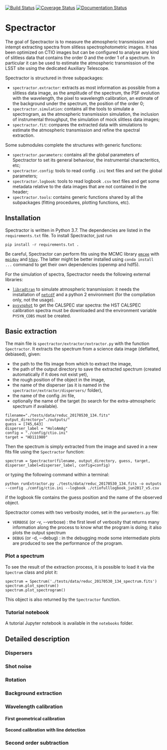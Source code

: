 [![Build Status](https://travis-ci.org/LSSTDESC/Spectractor.svg?branch=master)](https://travis-ci.org/LSSTDESC/Spectractor)
[![Coverage Status](https://coveralls.io/repos/github/LSSTDESC/Spectractor/badge.svg?branch=master)](https://coveralls.io/github/LSSTDESC/Spectractor?branch=master)
[![Documentation Status](https://readthedocs.org/projects/spectractor/badge/?version=latest)](https://spectractor.readthedocs.io/en/latest/?badge=latest)

# Spectractor

The goal of Spectractor is to measure the atmospheric transmission and intempt extracting spectra from slitless spectrophotometric images. It has been optimized on CTIO images but can be configured to analyse any kind of slitless data that contains the order 0 and the order 1 of a spectrum. In particular it can  be used to estimate the atmospheric transmission of the LSST site using the dedicated  Auxiliary Telescope. 

Spectractor is structured in three subpackages: 
- `spectractor.extractor`: extracts as most information as possible from a slitless data  image, as the amplitude of the spectrum, the PSF evolution with the wavelength, the pixel to wavelength calibration, an estimate of the background under the spectrum, the position of the order 0;
- `spectractor.simulation`: contains all the tools to simulate a spectrogram, as the atmospheric transmission simulation, the inclusion of instrumental throughput, the simulation of mock  slitless  data images;
- `spectractor.fit`: compares the extracted data with simulations to estimate the atmospheric transmission and refine the spectral extraction.

Some submodules complete the structures with generic functions:
- `spectractor.parameters`: contains all the global parameters of Spectractor to set its general behaviour, the instrumental characteritics, etc;
- `spectractor.config`: tools to read config `.ini` text files and set the global parameters;
- `spectractor.logbook`: tools to read logbook `.csv` text files and get some metadata relative to the data images that are not contained in the header;
- `spectractor.tools`: contains generic functions shared by all  the subpackages (fitting procedures, plotting functions, etc).


## Installation

Spectractor is written in Python 3.7. The dependencies are listed in the `requirements.txt` file. To install Spectractor, just run
```
pip install -r requirements.txt .
```
Be careful, Spectractor can perform fits using the MCMC library [`emcee`](https://emcee.readthedocs.io/en/stable/) with [`mpi4py`](https://mpi4py.readthedocs.io/en/stable/) and [`h5py`](https://www.h5py.org/).  The latter might be better installed using `conda install ...` command to get their own dependencies (openmp and hdf5).

For the simulation of spectra, Spectractor needs the following external libraries:
- [`libradtran`](http://www.libradtran.org/doku.php) to simulate atmospheric transmission: it needs the installation of [`netcdf`](https://www.unidata.ucar.edu/software/netcdf/) and a python 2 environment (for the compilation only, not the usage).
- [`pysynphot`](https://pysynphot.readthedocs.io/en/latest/) to get the CALSPEC star spectra: the HST CALSPEC calibration spectra must be downloaded and the environment variable `PYSYN_CDBS` must be created.

## Basic extraction

The main file is `spectractor/extractor/extractor.py` with the function `Spectractor`. It extracts the spectrum from a science data image (deflatted, debiased), given:
- the path to the fits image from which to extract the image, 
- the path of the output directory to save the extracted spectrum (created automatically if it does not exist yet),
- the rough position of the object in the image,
- the name of the disperser (as it is named in the `spectractor/extractor/dispersers/` folder),
- the name of the config .ini file,
- optionally the name of the target (to search for the extra-atmospheric spectrum if available).

```
filename="./tests/data/reduc_20170530_134.fits"
output_directory="./outputs/"
guess = [745,643]
disperser_label = "HoloAmAg"
config = "./config/ctio.ini"
target = "HD111980"
```

Then the spectrum is simply extracted from the image and saved in a new fits file using the `Spectractor` function:
```
spectrum = Spectractor(filename, output_directory, guess, target, disperser_label=disperser_label, config=config)
```

or typing the following command within a terminal:
```
python runExtractor.py ./tests/data/reduc_20170530_134.fits -o outputs --config ./config/ctio.ini --logbook ./ctiofulllogbook_jun2017_v5.csv
```
if the logbook file contains the guess position and the name of the observed object.

Spectractor comes with two verbosity modes, set in the `parameters.py` file:
- `VERBOSE` (or -v, --verbose) : the first level of verbosity that returns many information along the process to know what the program is doing; it also plots the output spectrum
- `DEBUG` (or -d, --debug) : in the debugging mode some intermediate plots are produced to see the performance of the program.

### Plot a spectrum

To see the result of the extraction process, it is possible to load it via the `Spectrum` class and plot it:
```
spectrum = Spectrum('./tests/data/reduc_20170530_134_spectrum.fits')
spectrum.plot_spectrum()
spectrum.plot_spectrogram()
```
This object is also returned by the `Spectractor` function.

### Tutorial notebook

A tutorial Jupyter notebook is available in the `notebooks` folder.

## Detailed description

### Dispersers

### Shot noise

### Rotation

### Background extraction

### Wavelength calibration
#### First geometrical calibration
#### Second calibration with line detection

### Second order subtraction

